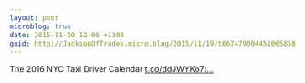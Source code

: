 ```yaml
---
layout: post
microblog: true
date: 2015-11-20 12:06 +1300
guid: http://JacksonOfTrades.micro.blog/2015/11/19/t667479004451065858.html
---
```

The 2016 NYC Taxi Driver Calendar [t.co/ddJWYKo7t...](https://t.co/ddJWYKo7tb)
